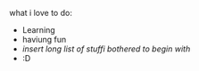 what i love to do:
- Learning 
- haviung fun
- *insert long list of stuffi bothered to begin with*
- :D
